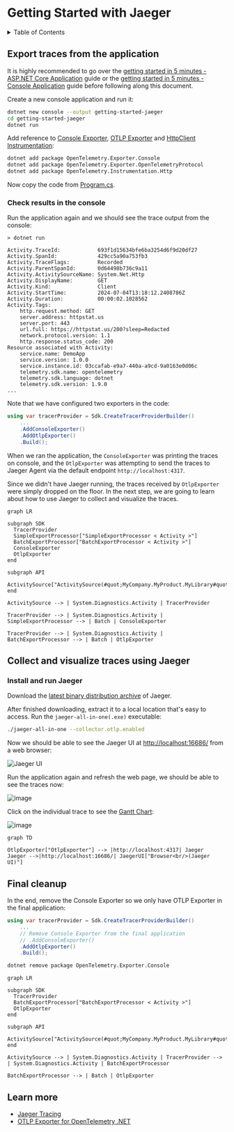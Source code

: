 # Getting Started with Jaeger

<details>
<summary>Table of Contents</summary>

* [Export traces from the application](#export-traces-from-the-application)
  * [Check results in the console](#check-results-in-the-console)
* [Collect and visualize traces using Jaeger](#collect-and-visualize-traces-using-jaeger)
* [Final cleanup](#final-cleanup)
* [Learn more](#learn-more)

</details>

## Export traces from the application

It is highly recommended to go over the [getting started in 5 minutes - ASP.NET
Core Application](../getting-started-aspnetcore/README.md) guide or the [getting
started in 5 minutes - Console
Application](../getting-started-console/README.md) guide before following along
this document.

Create a new console application and run it:

```sh
dotnet new console --output getting-started-jaeger
cd getting-started-jaeger
dotnet run
```

Add reference to [Console
Exporter](../../../src/OpenTelemetry.Exporter.Console/README.md), [OTLP
Exporter](../../../src/OpenTelemetry.Exporter.OpenTelemetryProtocol/README.md) and
[HttpClient Instrumentation](https://github.com/open-telemetry/opentelemetry-dotnet-contrib/tree/main/src/OpenTelemetry.Instrumentation.Http/README.md):

```sh
dotnet add package OpenTelemetry.Exporter.Console
dotnet add package OpenTelemetry.Exporter.OpenTelemetryProtocol
dotnet add package OpenTelemetry.Instrumentation.Http
```

Now copy the code from [Program.cs](./Program.cs).

### Check results in the console

Run the application again and we should see the trace output from the console:

```text
> dotnet run

Activity.TraceId:            693f1d15634bfe6ba3254d6f9d20df27
Activity.SpanId:             429cc5a90a753fb3
Activity.TraceFlags:         Recorded
Activity.ParentSpanId:       0d64498b736c9a11
Activity.ActivitySourceName: System.Net.Http
Activity.DisplayName:        GET
Activity.Kind:               Client
Activity.StartTime:          2024-07-04T13:18:12.2408786Z
Activity.Duration:           00:00:02.1028562
Activity.Tags:
    http.request.method: GET
    server.address: httpstat.us
    server.port: 443
    url.full: https://httpstat.us/200?sleep=Redacted
    network.protocol.version: 1.1
    http.response.status_code: 200
Resource associated with Activity:
    service.name: DemoApp
    service.version: 1.0.0
    service.instance.id: 03ccafab-e9a7-440a-a9cd-9a0163e0d06c
    telemetry.sdk.name: opentelemetry
    telemetry.sdk.language: dotnet
    telemetry.sdk.version: 1.9.0
...
```

Note that we have configured two exporters in the code:

```csharp
using var tracerProvider = Sdk.CreateTracerProviderBuilder()
    ...
    .AddConsoleExporter()
    .AddOtlpExporter()
    .Build();
```

When we ran the application, the `ConsoleExporter` was printing the traces on
console, and the `OtlpExporter` was attempting to send the traces to Jaeger
Agent via the default endpoint `http://localhost:4317`.

Since we didn't have Jaeger running, the traces received by `OtlpExporter`
were simply dropped on the floor. In the next step, we are going to learn about
how to use Jaeger to collect and visualize the traces.

```mermaid
graph LR

subgraph SDK
  TracerProvider
  SimpleExportProcessor["SimpleExportProcessor < Activity >"]
  BatchExportProcessor["BatchExportProcessor < Activity >"]
  ConsoleExporter
  OtlpExporter
end

subgraph API
  ActivitySource["ActivitySource(#quot;MyCompany.MyProduct.MyLibrary#quot;)"]
end

ActivitySource --> | System.Diagnostics.Activity | TracerProvider

TracerProvider --> | System.Diagnostics.Activity | SimpleExportProcessor --> | Batch | ConsoleExporter

TracerProvider --> | System.Diagnostics.Activity | BatchExportProcessor --> | Batch | OtlpExporter
```

## Collect and visualize traces using Jaeger

### Install and run Jaeger

Download the [latest binary distribution
archive](https://www.jaegertracing.io/download/) of Jaeger.

After finished downloading, extract it to a local location that's easy to
access. Run the `jaeger-all-in-one(.exe)` executable:

```sh
./jaeger-all-in-one --collector.otlp.enabled
```

Now we should be able to see the Jaeger UI at
[http://localhost:16686/](http://localhost:16686/) from a web browser:

![Jaeger UI](https://user-images.githubusercontent.com/17327289/167234463-1e172ed6-df8e-44bf-8a41-f76efd502394.png)

Run the application again and refresh the web page, we should be able to see the
traces now:

![image](https://user-images.githubusercontent.com/17327289/167234922-32e7828a-3a68-4d11-84e9-87f542b99447.png)

Click on the individual trace to see the [Gantt
Chart](https://en.wikipedia.org/wiki/Gantt_chart):

![image](https://user-images.githubusercontent.com/17327289/167234792-c53413a1-0e9f-4ec9-8435-5a0c79681c7e.png)

```mermaid
graph TD

OtlpExporter["OtlpExporter"] --> |http://localhost:4317| Jaeger
Jaeger -->|http://localhost:16686/| JaegerUI["Browser<br/>(Jaeger UI)"]
```

## Final cleanup

In the end, remove the Console Exporter so we only have OTLP Exporter in the
final application:

```csharp
using var tracerProvider = Sdk.CreateTracerProviderBuilder()
    ...
    // Remove Console Exporter from the final application
    // .AddConsoleExporter()
    .AddOtlpExporter()
    .Build();
```

```sh
dotnet remove package OpenTelemetry.Exporter.Console
```

```mermaid
graph LR

subgraph SDK
  TracerProvider
  BatchExportProcessor["BatchExportProcessor < Activity >"]
  OtlpExporter
end

subgraph API
  ActivitySource["ActivitySource(#quot;MyCompany.MyProduct.MyLibrary#quot;)"]
end

ActivitySource --> | System.Diagnostics.Activity | TracerProvider --> | System.Diagnostics.Activity | BatchExportProcessor

BatchExportProcessor --> | Batch | OtlpExporter
```

## Learn more

* [Jaeger Tracing](https://www.jaegertracing.io/)
* [OTLP Exporter for OpenTelemetry
  .NET](../../../src/OpenTelemetry.Exporter.OpenTelemetryProtocol/README.md)
